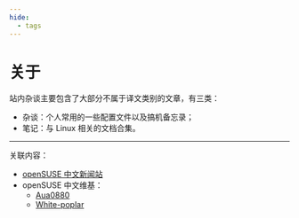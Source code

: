 ```yaml
---
hide:
  - tags
---
```


# 关于

站内杂谈主要包含了大部分不属于译文类别的文章，有三类：

- 杂谈：个人常用的一些配置文件以及搞机备忘录；
- 笔记：与 Linux 相关的文档合集。

-----

关联内容：

- [openSUSE 中文新闻站]
- openSUSE 中文维基：
    - [Aua0880]
    - [White-poplar]

[openSUSE 中文新闻站]: https://suse.org.cn/
[Aua0880]: https://zh.opensuse.org/Special:%E7%94%A8%E6%88%B7%E8%B4%A1%E7%8C%AE/Aua0880
[White-poplar]: https://zh.opensuse.org/Special:%E7%94%A8%E6%88%B7%E8%B4%A1%E7%8C%AE/White-poplar
